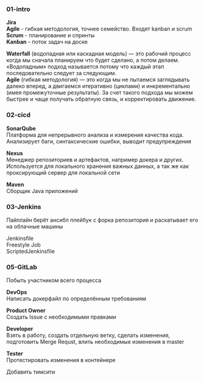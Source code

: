 ### 01-intro  

**Jira**  
**Agile** - гибкая методология, точнее семейство. Входят kanban и scrum  
**Scrum** - планирование и спринты  
**Kanban** - поток задач на доске  

**Waterfall** (водопадная или каскадная модель) — это рабочий процесс когда мы сначала планируем что будет сделано, а потом делаем. «Водопадным» подход называется потому что каждый этап последовательно следует за следующим.  
**Agile** (гибкая методология) — это когда мы не пытаемся заглядывать далеко вперед, а двигаемся итеративно (циклами) и инкрементально (имея промежуточные результаты). За счет такого подхода мы можем быстрее и чаще получать обратную связь, и корректировать движение.  


### 02-cicd  

**SonarQube**  
Платформа для непрерывного анализа и измерения качества кода. Анализирует баги, синтаксические ошибки, выводит предупреждения  

**Nexus**  
Менеджер репозиториев и артефактов, например докера и других.  
Используется для локального хранения важных данных, а так же как проксирующий сервер для локальной сети

**Maven**  
Сборщик Java приложений  

### 03-Jenkins  

Пайплайн берёт ансибл плейбук с форка репозитория и раскатывает его на облачные машины

Jenkinsfile  
Freestyle Job  
ScriptedJenkinsfile  

### 05-GitLab  

Побыть участником всего процесса  

**DevOps**  
Написать докерфайл по определённым требованиям  

**Product Owner**  
Создать Issue с необходимыми правками  

**Developer**  
Взять в работу, создать отдельную ветку, сделать изменения, подготовить Merge Requst, влить необходимые изменения в master  

**Tester**  
Протестировать изменения в контейнере  


Добавить тимсити
